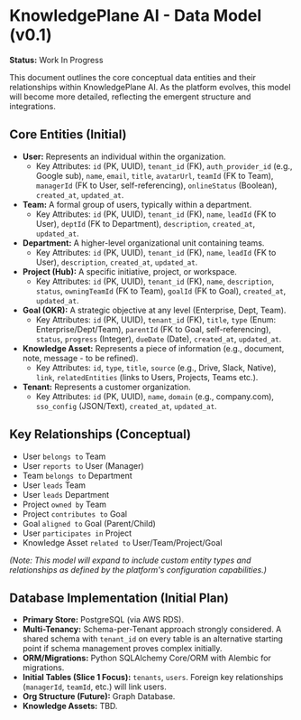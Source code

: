 # KnowledgePlane AI - Data Model (v0.1)

**Status:** Work In Progress

This document outlines the core conceptual data entities and their relationships within KnowledgePlane AI. As the platform evolves, this model will become more detailed, reflecting the emergent structure and integrations.

## Core Entities (Initial)

* **User:** Represents an individual within the organization.
  * Key Attributes: `id` (PK, UUID), `tenant_id` (FK), `auth_provider_id` (e.g., Google sub), `name`, `email`, `title`, `avatarUrl`, `teamId` (FK to Team), `managerId` (FK to User, self-referencing), `onlineStatus` (Boolean), `created_at`, `updated_at`.
* **Team:** A formal group of users, typically within a department.
  * Key Attributes: `id` (PK, UUID), `tenant_id` (FK), `name`, `leadId` (FK to User), `deptId` (FK to Department), `description`, `created_at`, `updated_at`.
* **Department:** A higher-level organizational unit containing teams.
  * Key Attributes: `id` (PK, UUID), `tenant_id` (FK), `name`, `leadId` (FK to User), `description`, `created_at`, `updated_at`.
* **Project (Hub):** A specific initiative, project, or workspace.
  * Key Attributes: `id` (PK, UUID), `tenant_id` (FK), `name`, `description`, `status`, `owningTeamId` (FK to Team), `goalId` (FK to Goal), `created_at`, `updated_at`.
* **Goal (OKR):** A strategic objective at any level (Enterprise, Dept, Team).
  * Key Attributes: `id` (PK, UUID), `tenant_id` (FK), `title`, `type` (Enum: Enterprise/Dept/Team), `parentId` (FK to Goal, self-referencing), `status`, `progress` (Integer), `dueDate` (Date), `created_at`, `updated_at`.
* **Knowledge Asset:** Represents a piece of information (e.g., document, note, message - to be refined).
  * Key Attributes: `id`, `type`, `title`, `source` (e.g., Drive, Slack, Native), `link`, `relatedEntities` (links to Users, Projects, Teams etc.).
* **Tenant:** Represents a customer organization.
  * Key Attributes: `id` (PK, UUID), `name`, `domain` (e.g., company.com), `sso_config` (JSON/Text), `created_at`, `updated_at`.

## Key Relationships (Conceptual)

* User `belongs to` Team
* User `reports to` User (Manager)
* Team `belongs to` Department
* User `leads` Team
* User `leads` Department
* Project `owned by` Team
* Project `contributes to` Goal
* Goal `aligned to` Goal (Parent/Child)
* User `participates in` Project
* Knowledge Asset `related to` User/Team/Project/Goal

*(Note: This model will expand to include custom entity types and relationships as defined by the platform's configuration capabilities.)*

## Database Implementation (Initial Plan)

* **Primary Store:** PostgreSQL (via AWS RDS).
* **Multi-Tenancy:** Schema-per-Tenant approach strongly considered. A shared schema with `tenant_id` on every table is an alternative starting point if schema management proves complex initially.
* **ORM/Migrations:** Python SQLAlchemy Core/ORM with Alembic for migrations.
* **Initial Tables (Slice 1 Focus):** `tenants`, `users`. Foreign key relationships (`managerId`, `teamId`, etc.) will link users.
* **Org Structure (Future):** Graph Database.
* **Knowledge Assets:** TBD.
